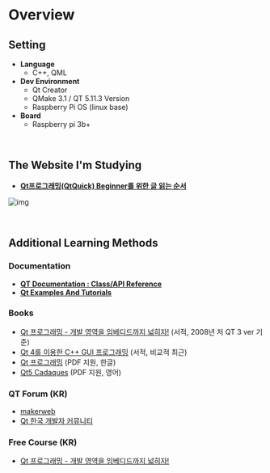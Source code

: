 # Overview

## Setting <br>  
* **Language**     
  + C++, QML
* **Dev Environment**
  + Qt Creator
  + QMake 3.1 / QT 5.11.3 Version
  + Raspberry Pi OS (linux base)
* **Board** 
  + Raspberry pi 3b+

<br>

## The Website I'm Studying <br>

* [**Qt프로그래밍(QtQuick) Beginner를 위한 글 읽는 순서**](https://makersweb.net/qt/12205)

![img](https://user-images.githubusercontent.com/70312248/172555229-fa0d8fbd-d8d7-4d5d-ad7a-7f1d0df805f0.PNG)

<br>

## Additional Learning Methods

### Documentation
  + [**QT Documentation : Class/API Reference**](http://doc.qt.io)
  + [**Qt Examples And Tutorials**](http://doc.qt.io/qt-5/qtexamplesandtutorials.html)

### Books
  + [Qt 프로그래밍 - 개발 영역을 임베디드까지 넓히자!](http://www.yes24.com/Product/Goods/2915037) (서적, 2008년 저 QT 3 ver 기준)
  + [Qt 4를 이용한 C++ GUI 프로그래밍](http://www.yes24.com/Product/goods/3315872?scode=032&OzSrank=1) (서적, 비교적 최근)
  + [Qt 프로그래밍](https://github.com/eddykim777/qtbook) (PDF 지원, 한글)
  + [Qt5 Cadaques](https://qmlbook.github.io/) (PDF 지원, 영어)
 
### QT Forum (KR)
  + [makerweb](https://makersweb.net/)
  + [Qt 한국 개발자 커뮤니티](http://www.qt-dev.com/board.php?board=kkkmain&command=skin_insert&exe=insert_iboard1_home)

### Free Course (KR)
 + [Qt 프로그래밍 - 개발 영역을 임베디드까지 넓히자!](https://www.youtube.com/watch?v=G03yX_GF5-c&list=PL7mmuO705dG0a48DLGQc38xQYzsEZLEyN)

